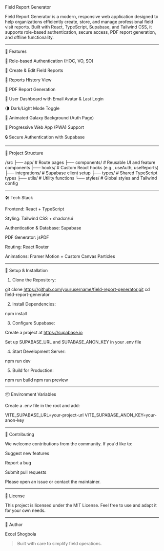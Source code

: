 Field Report Generator

Field Report Generator is a modern, responsive web application designed to help organizations efficiently create, store, and manage professional field visit reports. Built with React, TypeScript, Supabase, and Tailwind CSS, it supports role-based authentication, secure access, PDF report generation, and offline functionality.


---

🌟 Features

🔐 Role-based Authentication (HOC, VO, SO)

📝 Create & Edit Field Reports

📂 Reports History View

📄 PDF Report Generation

👤 User Dashboard with Email Avatar & Last Login

🌗 Dark/Light Mode Toggle

🎨 Animated Galaxy Background (Auth Page)

🚀 Progressive Web App (PWA) Support

🔒 Secure Authentication with Supabase



---

📁 Project Structure

/src
├── app/              # Route pages
├── components/       # Reusable UI and feature components
├── hooks/            # Custom React hooks (e.g., useAuth, useReports)
├── integrations/     # Supabase client setup
├── types/            # Shared TypeScript types
├── utils/            # Utility functions
└── styles/           # Global styles and Tailwind config


---

🛠️ Tech Stack

Frontend: React + TypeScript

Styling: Tailwind CSS + shadcn/ui

Authentication & Database: Supabase

PDF Generator: jsPDF

Routing: React Router

Animations: Framer Motion + Custom Canvas Particles



---

🔧 Setup & Installation

1. Clone the Repository:

git clone https://github.com/yourusername/field-report-generator.git
cd field-report-generator


2. Install Dependencies:

npm install


3. Configure Supabase:

Create a project at https://supabase.io

Set up SUPABASE_URL and SUPABASE_ANON_KEY in your .env file



4. Start Development Server:

npm run dev


5. Build for Production:

npm run build
npm run preview




---

📦 Environment Variables

Create a .env file in the root and add:

VITE_SUPABASE_URL=your-project-url
VITE_SUPABASE_ANON_KEY=your-anon-key


---

🤝 Contributing

We welcome contributions from the community. If you'd like to:

Suggest new features

Report a bug

Submit pull requests


Please open an issue or contact the maintainer.


---

📄 License

This project is licensed under the MIT License. Feel free to use and adapt it for your own needs.


---

👤 Author

Excel Shogbola

> Built with care to simplify field operations.

